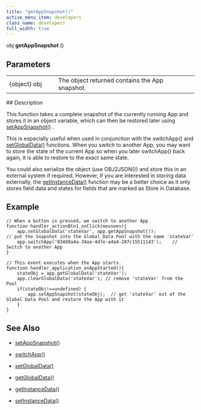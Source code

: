 ```yaml
---
title: "getAppSnapshot()"
active_menu_item: developers
class_name: developers
full_width: true
---
```



obj **getAppSnapshot** ()

## Parameters

<table>
<tr>
<td width="134">
{object} obj

</td>
<td width="20">
</td>
<td width="750">
The object returned contains the App snapshot.

</td>
</tr>
</table>
## Description

This function takes a complete snapshot of the currently running App and stores it in an object variable, which can then be restored later using [setAppSnapshot()](setappsnapshot) .

This is especially useful when used in conjunction with the switchApp() and [setGlobalData()](../global-data-pool-functions/setglobaldata) functions. When you switch to another App, you may want to store the state of the current App so when you later switchApp() back again, it is able to restore to the exact same state.

You could also serialize the object (use OBJ2JSON()) and store this in an external system if required. However, if you are interested in storing data externally, the [getInstanceData()](../instance-data-functions/getinstancedata) function may be a better choice as it only stores field data and states for fields that are marked as Store in Database.

## Example

    // When a button is pressed, we switch to another App
    function handler_actionBtn1_onClick(mouseev){
        app.setGlobalData('stateVar', app.getAppSnapshot());                  // put the Snapshot into the Global Data Pool with the name 'stateVar'
        app.switchApp('03489a4a-34aa-4d7e-a4a4-207c15511143');    // Switch to another App
    }
     
    // This event executes when the App starts. 
    function handler_application_onAppStarted(){
        stateObj = app.getGlobalData('stateVar');
        app.clearGlobalData('stateVar'); // remove 'stateVar' from the Pool
        if(stateObj!==undefined) {
            app.setAppSnapshot(stateObj);  // get 'stateVar' out of the Global Data Pool and restore the App with it
        }
    }
   

## See Also

 - [setAppSnapshot()](setappsnapshot)

 - [switchApp()](switchapp)

 - [setGlobalData()](../global-data-pool-functions/setglobaldata)

 - [getGlobalData()](../global-data-pool-functions/getglobaldata)

 - [getInstanceData()](../instance-data-functions/getinstancedata)

 - [setInstanceData()](../instance-data-functions/setinstancedata)

